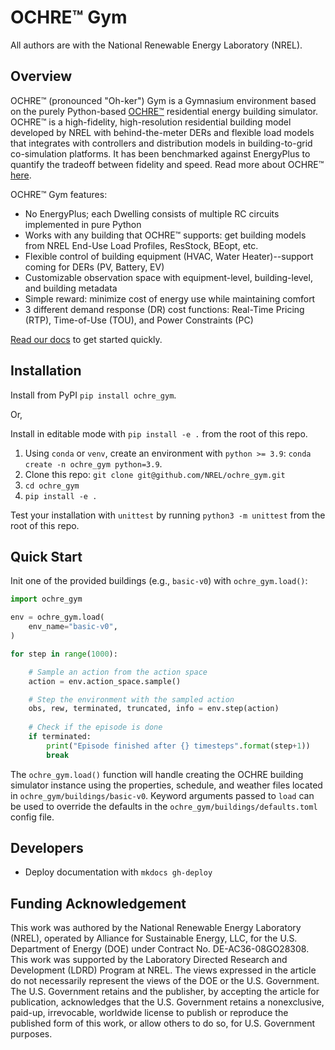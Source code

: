 # OCHRE™ Gym

All authors are with the National Renewable Energy Laboratory (NREL).

## Overview

OCHRE™ (pronounced "Oh-ker") Gym is a Gymnasium environment based on the purely Python-based [OCHRE™](https://github.com/NREL/OCHRE) residential energy building simulator. OCHRE™ is a high-fidelity, high-resolution residential building model developed by NREL with behind-the-meter DERs and flexible load models that integrates with controllers and distribution models in building-to-grid co-simulation platforms. It has been benchmarked against EnergyPlus to quantify the tradeoff between fidelity and speed. Read more about OCHRE™ [here](https://www.sciencedirect.com/science/article/pii/S0306261921002464).

OCHRE™ Gym features:

- No EnergyPlus; each Dwelling consists of multiple RC circuits implemented in pure Python
- Works with any building that OCHRE™ supports: get building models from NREL End-Use Load Profiles, ResStock, BEopt, etc.
- Flexible control of building equipment (HVAC, Water Heater)--support coming for DERs (PV, Battery, EV)
- Customizable observation space with equipment-level, building-level, and building metadata
- Simple reward: minimize cost of energy use while maintaining comfort
- 3 different demand response (DR) cost functions: Real-Time Pricing (RTP), Time-of-Use (TOU), and Power Constraints (PC)

[Read our docs](https://nrel.github.io/ochre_gym) to get started quickly.

## Installation

Install from PyPI `pip install ochre_gym`.

Or,

Install in editable mode with `pip install -e .` from the root of this repo.

1. Using `conda` or `venv`, create an environment with `python >= 3.9`: `conda create -n ochre_gym python=3.9`.
1. Clone this repo: `git clone git@github.com/NREL/ochre_gym.git`
2. `cd ochre_gym`
2. `pip install -e .`

Test your installation with `unittest` by running `python3 -m unittest` from the root of this repo.

## Quick Start

Init one of the provided buildings (e.g., `basic-v0`) with `ochre_gym.load()`:

```python
import ochre_gym

env = ochre_gym.load(
    env_name="basic-v0",
)

for step in range(1000):

    # Sample an action from the action space
    action = env.action_space.sample()

    # Step the environment with the sampled action
    obs, rew, terminated, truncated, info = env.step(action)
    
    # Check if the episode is done       
    if terminated:
        print("Episode finished after {} timesteps".format(step+1))
        break
```

The `ochre_gym.load()` function will handle creating the OCHRE building simulator instance using the properties, schedule, and weather files located in `ochre_gym/buildings/basic-v0`. 
Keyword arguments passed to `load` can be used to override the defaults in the `ochre_gym/buildings/defaults.toml` config file. 

## Developers

- Deploy documentation with `mkdocs gh-deploy` 

## Funding Acknowledgement

This work was authored by the National Renewable Energy Laboratory (NREL), operated by Alliance for Sustainable Energy, LLC, for the U.S. Department of Energy (DOE) under Contract No. DE-AC36-08GO28308. This work was supported by the Laboratory Directed Research and Development (LDRD) Program at NREL. The views expressed in the article do not necessarily represent the views of the DOE or the U.S. Government. The U.S. Government retains and the publisher, by accepting the article for publication, acknowledges that the U.S. Government retains a nonexclusive, paid-up, irrevocable, worldwide license to publish or reproduce the published form of this work, or allow others to do so, for U.S. Government purposes.

